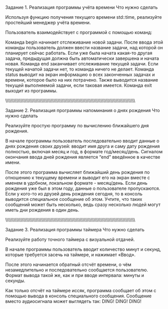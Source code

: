 Задание 1. Реализация программы учёта времени
Что нужно сделать

Используя функцию получения текущего времени std::time, реализуйте простейший менеджер учёта времени.

Пользователь взаимодействует с программой с помощью команд:

Команда begin начинает отслеживание новой задачи. После ввода этой команды пользователь должен ввести название задачи, над которой он планирует сейчас работать. Если уже была начата какая-то другая задача, предыдущая должна быть автоматически завершена и начата новая.
Команда end заканчивает отслеживание текущей задачи. Если текущей начатой задачи нет, то команда ничего не делает.
Команда status выводит на экран информацию о всех законченных задачах и времени, которое было на них потрачено. Также выводится название текущей выполняемой задачи, если таковая имеется.
Команда exit выходит из программы.

\\\\\\\\\\\\\\\\\\\\\\\\\\\\\\\\\\\\\\\\\\\\\\\\\\\\\\\\\\\\\\\\\\\\\\\\\\\\\\\\\\\\\\\\\\\\\\\\\\\\\\\\\\\\\\\\\\\\\\\\\\\\\\\\\\\\\\\\\\\\\\\\\\\\\\\\\\\\\\\\\\\\\\\\\\\\\\\\\\\\\\\\\\\

Задание 2. Реализация программы напоминания о днях рождения
Что нужно сделать

Реализуйте простую программу по вычислению ближайшего дня рождения.

В начале программы пользователь последовательно вводит данные о днях рождения своих друзей: вводит имя друга и саму дату рождения полностью, включая месяц и год, в формате год/месяц/день. Сигналом окончания ввода дней рождения является “end” введённое в качестве имени.

После этого программа вычисляет ближайший день рождения по отношению к текущему времени и выводит его на экран вместе с именем в удобном, локальном формате - месяц/день. Если день рождения уже был в этом году, данные о пользователе пропускаются. Если у кого-то из друзей день рождения сегодня, то в консоль выводится специальное сообщение об этом. Учтите, что таких сообщений может быть несколько, ведь сразу несколько людей могут иметь дни рождения в один день.

\\\\\\\\\\\\\\\\\\\\\\\\\\\\\\\\\\\\\\\\\\\\\\\\\\\\\\\\\\\\\\\\\\\\\\\\\\\\\\\\\\\\\\\\\\\\\\\\\\\\\\\\\\\\\\\\\\\\\\\\\\\\\\\\\\\\\\\\\\\\\\\\\\\\\\\\\\\\\\\\\\\\\\\\\\\\\\\\\\\\\\\\\\\

Задание 3. Реализация программы таймера
Что нужно сделать

Реализуйте работу точного таймера с визуальной отдачей.

В начале программы пользователь вводит количество минут и секунд, которые требуется засечь на таймере, и нажимает «Ввод».

После этого начинается обратный отсчёт времени, о чём незамедлительно и последовательно сообщается пользователю. Формат вывода такой же, как и при вводе интервала: минуты и секунды.

Как только отсчёт на таймере иссяк, программа сообщает об этом с помощью вывода в консоль специального сообщения. Сообщение вместо аудиосигнала может выглядеть так: DING! DING! DING!
